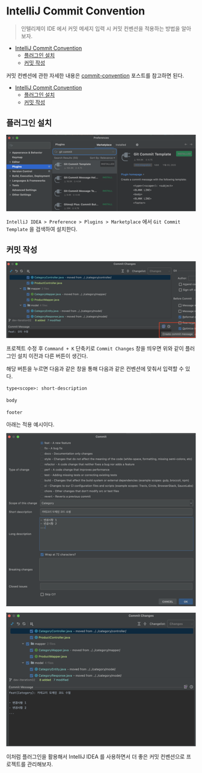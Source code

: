 # IntelliJ Commit Convention

> 인텔리제이 IDE 에서 커밋 메세지 입력 시 커밋 컨벤션을 적용하는 방법을 알아보자.

- [IntelliJ Commit Convention](#intellij-commit-convention)
  - [플러그인 설치](#플러그인-설치)
  - [커밋 작성](#커밋-작성)

커밋 컨벤션에 관한 자세한 내용은 [commit-convention](commit-convention.md) 포스트를 참고하면 된다.

- [IntelliJ Commit Convention](#intellij-commit-convention)
  - [플러그인 설치](#플러그인-설치)
  - [커밋 작성](#커밋-작성)

## 플러그인 설치

![plugin](img/intellij-commit-convention-plugin.png)

`IntelliJ IDEA > Preference > Plugins > Marketplace` 에서 `Git Commit Template` 을 검색하여 설치한다.

## 커밋 작성

![newbtn](img/intellij-commit-convention-newbtn.png)

프로젝트 수정 후 `Command + K` 단축키로 `Commit Changes` 창을 띄우면 위와 같이 플러그인 설치 이전과 다른 버튼이 생긴다.

해당 버튼을 누르면 다음과 같은 창을 통해 다음과 같은 컨벤션에 맞춰서 입력할 수 있다.

```
type<scope>: short-description

body

footer
```

아래는 적용 예시이다.

![commit](img/intellij-commit-convention-commit.png)

![result](img/intellij-commit-convention-result.png)

이처럼 플러그인을 활용해서 IntelliJ IDEA 를 사용하면서 더 좋은 커밋 컨벤션으로 프로젝트를 관리해보자.
